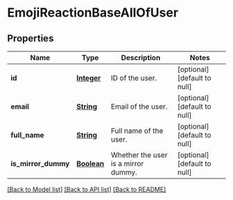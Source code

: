 # EmojiReactionBaseAllOfUser
## Properties

Name | Type | Description | Notes
------------ | ------------- | ------------- | -------------
**id** | [**Integer**](integer.md) | ID of the user.  | [optional] [default to null]
**email** | [**String**](string.md) | Email of the user.  | [optional] [default to null]
**full\_name** | [**String**](string.md) | Full name of the user.  | [optional] [default to null]
**is\_mirror\_dummy** | [**Boolean**](boolean.md) | Whether the user is a mirror dummy.  | [optional] [default to null]

[[Back to Model list]](../README.md#documentation-for-models) [[Back to API list]](../README.md#documentation-for-api-endpoints) [[Back to README]](../README.md)

